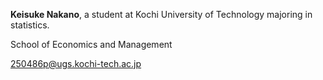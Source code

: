 **Keisuke Nakano**, a student at Kochi University of Technology majoring in statistics.

School of Economics and Management

250486p@ugs.kochi-tech.ac.jp

